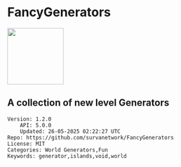 # FancyGenerators
<img src="https://raw.githubusercontent.com/survanetwork/FancyGenerators/a7d3ef75b9656687ae213c1814fc25c39c5ff8b3/icon.png" width="128" height="128" />

## A collection of new level Generators
```properties
Version: 1.2.0
    API: 5.0.0
    Updated: 26-05-2025 02:22:27 UTC
Repo: https://github.com/survanetwork/FancyGenerators
License: MIT
Categories: World Generators,Fun
Keywords: generator,islands,void,world
```